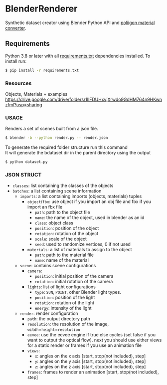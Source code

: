 # BlenderRenderer
Synthetic dataset creator using Blender Python API and [poliigon material converter](https://help.poliigon.com/en/articles/2540839-poliigon-material-converter-addon-for-blender). <br>

## Requirements
Python 3.8 or later with all [requirements.txt](https://github.com/onorabil/blenderRenderer/blob/main/requirements.txt) dependencies installed. To install run:
```bash
$ pip install -r requirements.txt
```

### Resources
Objects, Materials + examples<br>
https://drive.google.com/drive/folders/1IlFDUHxvjXrwdo9GdHM764n9HKwnzfml?usp=sharing

### USAGE

Renders a set of scenes built from a json file.

```bash
$ blender -b --python render.py -- render.json
```

To generate the required folder structure run this command<br>
It will generate the bdataset dir in the parent directory using the output

```bash
$ python dataset.py
```

### JSON STRUCT

- `classes`: list containing the classes of the objects
- `batches`: a list containing scene information
    - `imports`: a list containing imports (objects, materials) tuples
        - `object`/`fbx`: use object if you import an obj file and fbx if you import an fbx file
            - `path`: path to the object file
            - `name`: the name of the object, used in blender as an id
            - `class`: object class
            - `position`: position of the object
            - `rotation`: rotation of the object
            - `scale`: scale of the object
            - `seed`: used to randomize vertices, 0 if not used
        - `materials`: a list of materials to assign to the object
            - `path`: path to the material file
            - `name`: name of the material
    - `scene`: contains scene configurations
        - `camera`: 
            - `position`: initial position of the camera
            - `rotation`: initial rotation of the camera
        - `lights`: list of light configurations
            - `type`: `SUN`, `POINT`, other Blender light types.
            - `position`: position of the light
            - `rotation`: rotation of the light
            - `energy`: intensity of the light
    - `render`: render configuration
        - `path`: the output directory path
        - `resolution`: the resolution of the image, `witdh`=`height`=`resolution`
        - `eevee`: use the eevee engine if true else cycles (set false if you want to output the optical flow).
        next you should use either views for a static render or frames if you use an animation file
        - `views`:
            - `x`: angles on the x axis [start, stop(not included), step]
            - `y`: angles on the y axis [start, stop(not included), step]
            - `z`: angles on the z axis [start, stop(not included), step]
        - `frames`: frames to render an animation [start, stop(not included), step]

